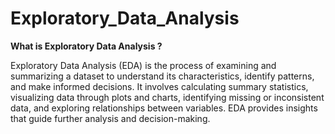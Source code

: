# Exploratory_Data_Analysis
**What is Exploratory Data Analysis ?**

 Exploratory Data Analysis (EDA) is the process of examining and summarizing a dataset to understand its characteristics, identify patterns, and make informed decisions. It involves calculating summary statistics, visualizing data through plots and charts, identifying missing or inconsistent data, and exploring relationships between variables. EDA provides insights that guide further analysis and decision-making.
